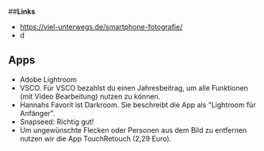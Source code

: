 ##**Links**
- https://viel-unterwegs.de/smartphone-fotografie/
- d



## **Apps**
- Adobe Lightroom 
- VSCO. Für VSCO bezahlst du einen Jahresbeitrag, um alle Funktionen (mit Video Bearbeitung) nutzen zu können. 
- Hannahs Favorit ist Darkroom. Sie beschreibt die App als "Lightroom für Anfänger".
- Snapseed: Richtig gut!
- Um ungewünschte Flecken oder Personen aus dem Bild zu entfernen nutzen wir die App TouchRetouch (2,29 Euro). 


